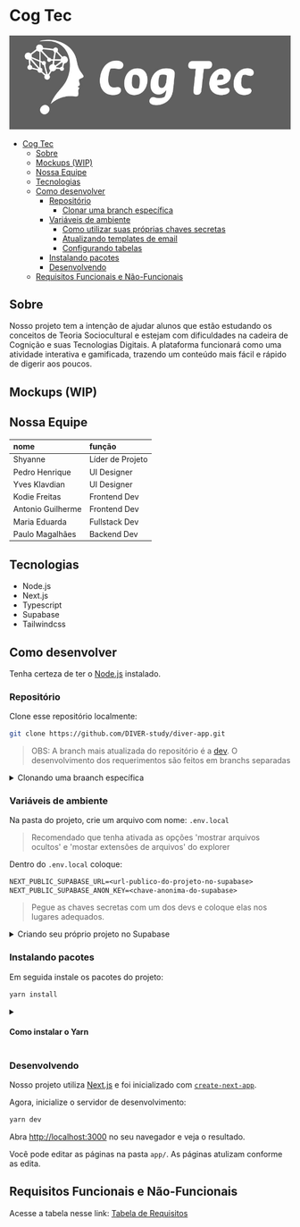 # Cog Tec

![logo da cog tec com uma cabeça com formato de ponto de interrogação e a palavra cog tec](/.github/assets/cog-tec-logo.jpg)

<!--toc:start-->

- [Cog Tec](#cog-tec)
  - [Sobre](#sobre)
  - [Mockups (WIP)](#mockups-wip)
  - [Nossa Equipe](#nossa-equipe)
  - [Tecnologias](#tecnologias)
  - [Como desenvolver](#como-desenvolver)
    - [Repositório](#repositório)
      - [Clonar uma branch específica](#clonar-uma-branch-específica)
    - [Variáveis de ambiente](#variáveis-de-ambiente)
      - [Como utilizar suas próprias chaves secretas](#como-utilizar-suas-próprias-chaves-secretas)
      - [Atualizando templates de email](#atualizando-templates-de-email)
      - [Configurando tabelas](#configurando-tabelas)
    - [Instalando pacotes](#instalando-pacotes)
    - [Desenvolvendo](#desenvolvendo)
  - [Requisitos Funcionais e Não-Funcionais](#requisitos-funcionais-e-não-funcionais)
  <!--toc:end-->

## Sobre

Nosso projeto tem a intenção de ajudar alunos que estão estudando os conceitos de
Teoria Sociocultural e estejam com dificuldades na cadeira de Cognição e suas
Tecnologias Digitais. A plataforma funcionará como uma atividade interativa e
gamificada, trazendo um conteúdo mais fácil e rápido de digerir aos poucos.

## Mockups (WIP)

## Nossa Equipe

| nome              | função           |
| :---------------- | :--------------- |
| Shyanne           | Líder de Projeto |
| Pedro Henrique    | UI Designer      |
| Yves Klavdian     | UI Designer      |
| Kodie Freitas     | Frontend Dev     |
| Antonio Guilherme | Frontend Dev     |
| Maria Eduarda     | Fullstack Dev    |
| Paulo Magalhães   | Backend Dev      |

## Tecnologias

- Node.js
- Next.js
- Typescript
- Supabase
- Tailwindcss

## Como desenvolver

Tenha certeza de ter o [Node.js](https://nodejs.org/en/download) instalado.

### Repositório

Clone esse repositório localmente:

```bash
git clone https://github.com/DIVER-study/diver-app.git
```

> OBS: A branch mais atualizada do repositório é a [dev](https://github.com/DIVER-study/diver-app/tree/dev).
> O desenvolvimento dos requerimentos são feitos em branchs separadas

<details>
<summary>Clonando uma braanch específica</summary>

#### Clonar uma branch específica

Você pode clonar uma branch específica com esse comando:

```bash
# git clone https://github.com/DIVER-study/diver-app.git -b <nome-da-branch>
git clone https://github.com/DIVER-study/diver-app.git -b dev
```

</details>

### Variáveis de ambiente

Na pasta do projeto, crie um arquivo com nome: `.env.local`

> Recomendado que tenha ativada as opções 'mostrar arquivos ocultos' e
> 'mostar extensões de arquivos' do explorer

Dentro do `.env.local` coloque:

```dotenv
NEXT_PUBLIC_SUPABASE_URL=<url-publico-do-projeto-no-supabase>
NEXT_PUBLIC_SUPABASE_ANON_KEY=<chave-anonima-do-supabase>
```

> Pegue as chaves secretas com um dos devs e coloque elas nos lugares adequados.

<details>
<summary>Criando seu próprio projeto no Supabase</summary>

#### Como utilizar suas próprias chaves secretas

Como o projeto ainda está em inicio de desenvolvimento ainda
é possível utilizar um projeto qualquer do Supabase

No site do [Supabase](https://supabase.com), faça ou entre em uma conta e crie um novo projeto.
Preencha todos os detalhes que o supabase pedir.

Com um novo projeto criado, na barra de naavegação clique em connect:
![barra de navegação do supabase com o nome de um projeto e um botão destacado nomeado 'connect'](/.github/assets/supanav.png)

Um novo popup aparecerar com novas opções.
Procure por App Frameworks, selecione as opções de NextJS e SupabaseJS
e suas chaves secretas estrão disponíveis.
![janela do supabase mostrando as chaves secretas de um projeto borradas](/.github/assets/supapopup.png)

#### Atualizando templates de email

Supabase utiliza templates de email para enviar links
para os usuários confirmarem seu email ou redefinir sua senha.

Para que possa fazer isso no seu próprio projeto do Supabase,
utilize os templetas encontrados para

- Confirmação de email [confirmation.html](/supabase/templates/confirmation.html)
- Redefinição de senha [recovery.html](/supabase/templates/recovery.html)

Copie o html desses arquivos e cole eles nos templates adequados

você pode encontrar os templates aqui:

![a imagem mostra a interface do supabase com a seção email templates selecionada](/.github/assets/email-templates.png)

#### Configurando tabelas

Nossas tabelas, funções, triggers, políticas e buckets podem ser criadas com o seguinte SQL:

veja o arquivo: [init_project.sql](./init_project.sql)
você pode copiar o código do arquivo no editor de sql do Supabase

</details>

### Instalando pacotes

Em seguida instale os pacotes do projeto:

```bash
yarn install
```

<details>
<summary><h4>Como instalar o Yarn</h4></summary>

Instale o yarn com o npm ou com sua distribuição linux

```bash
npm i -g yarn
```

Ative o corepack como admin

```bash
sudo corepack enable
# no windows, abra o prompt de comando como admin
# corepack enable
```

E dentro da pasta de projeto atualize o yarn
e instale os pacotes

```bash
yarn set version berry
yarn install
```

</details>

### Desenvolvendo

Nosso projeto utiliza [Next.js](https://nextjs.org) e foi inicializado com [`create-next-app`](https://nextjs.org/docs/app/api-reference/cli/create-next-app).

Agora, inicialize o servidor de desenvolvimento:

```bash
yarn dev
```

Abra [http://localhost:3000](http://localhost:3000) no seu navegador e veja o resultado.

Você pode editar as páginas na pasta `app/`. As páginas atulizam conforme as edita.

## Requisitos Funcionais e Não-Funcionais

Acesse a tabela nesse link: [Tabela de Requisitos](https://royal-deal-c64.notion.site/Tabela-de-requisitos-151da11da8b18085b76bcd3c85f80c29)
